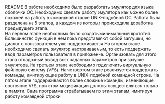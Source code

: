 README 
В работе необходимо было разработать эмулятор для языка оболочки ОС. 
Необходимо сделать работу эмулятора как можно более похожей на работу в 
командной строке UNIX-подобной ОС. 
Работа была разделена на 5 этапов, в каждом из которых происходила 
доработка предыдущего этапа.  
На первом этапе необходимо было создать минимальный прототип. 
Большинство функций в нем пока представляют собой заглушки, но диалог с 
пользователем уже поддерживается 
На втором этапе необходимо сделать эмулятор настраиваемым, то есть 
поддержать ввод параметров пользователя в приложение. Организовать для 
этого этапа отладочный вывод всех заданных параметров при запуске 
эмулятора. 
На третьем этапе необходимо подключить виртуальную файловую систему 
(VFS). 
На четвертом этапе реализуется поддержать команды, имитирующие работу в 
UNIX-подобной командной строке. 
На пятом этапе поддерживаются более сложные команды, изменяющие 
состояние VFS, при этом модификации должны осуществляться только в 
памяти. 
Сама программа отрабатываем по этим этапам, имитируя работу командной 
строки
